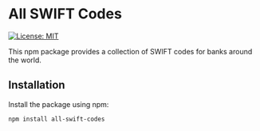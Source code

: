 # All SWIFT Codes

[![License: MIT](https://img.shields.io/badge/License-MIT-blue.svg)](https://opensource.org/licenses/MIT)

This npm package provides a collection of SWIFT codes for banks around the world.

## Installation

Install the package using npm:

```bash
npm install all-swift-codes
